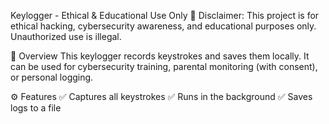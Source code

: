 Keylogger - Ethical & Educational Use Only
🚨 Disclaimer: This project is for ethical hacking, cybersecurity awareness, and educational purposes only. Unauthorized use is illegal.

📌 Overview
This keylogger records keystrokes and saves them locally. It can be used for cybersecurity training, parental monitoring (with consent), or personal logging.

⚙️ Features
✅ Captures all keystrokes
✅ Runs in the background
✅ Saves logs to a file
